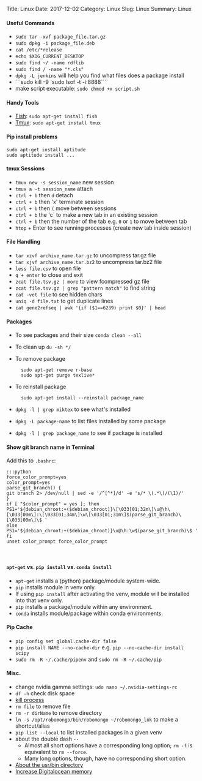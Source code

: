 Title: Linux
Date: 2017-12-02
Category: Linux
Slug: Linux
Summary: Linux


#### Useful Commands

* `sudo tar -xvf package_file.tar.gz`
* `sudo dpkg -i package_file.deb`
* `cat /etc/*release`
* `echo $XDG_CURRENT_DESKTOP`
* `sudo find ~/ -name rdflib`
* `sudo find / -name "*.cls"`
* `dpkg -L jenkins` will help you find what files does a package install
* ```sudo kill -9 `sudo lsof -t -i:8888````
* make script executable: `sudo chmod +x script.sh`

#### Handy Tools

   * [Fish](https://fishshell.com/): `sudo apt-get install fish`
   * [Tmux](https://linuxize.com/post/getting-started-with-tmux/): `sudo apt-get install tmux`
   

#### Pip install problems 

```
sudo apt-get install aptitude
sudo aptitude install ...
```

#### tmux Sessions

* `tmux new -s session_name` new session
* `tmux a -t session_name` attach
* `ctrl + b` then `d` detach
* `ctrl + b` then 'x' terminate session
* `ctrl + b` then `(` move between sessions
* `ctrl + b` the 'c` to make a new tab in an existing session
* `ctrl + b` then the number of the tab e.g. `0` or `1` to move between tab
* `htop` + Enter to see running processes (create new tab inside session)

#### File Handling

* `tar xzvf archive_name.tar.gz` to uncompress tar.gz file
* `tar xjvf archive_name.tar.bz2` to uncompress tar.bz2 file
* `less file.csv` to open file
* `q + enter` to close and exit
* `zcat file.tsv.gz | more` to view fcompressed gz file
* `zcat file.tsv.gz | grep "pattern match"` to find string
* `cat -vet file` to see hidden chars
* `uniq -d file.txt` to get duplicate lines
* `cat gene2refseq | awk '{if ($1==6239) print $0}' | head`

#### Packages

* To see packages and their size `conda clean --all`
* To clean up `du -sh */`
* To remove package

        sudo apt-get remove r-base
        sudo apt-get purge texlive*

* To reinstall package

        sudo apt-get install --reinstall package_name

* `dpkg -l | grep miktex` to see what's installed
* `dpkg -L package-name` to list files installed by some package
* `dpkg -l | grep package_name` to see if package is installed


#### Show git branch name in Terminal

Add this to `.bashrc`:

    :::python
    force_color_prompt=yes
    color_prompt=yes
    parse_git_branch() {
    git branch 2> /dev/null | sed -e '/^[^*]/d' -e 's/* \(.*\)/(\1)/'
    }
    if [ "$color_prompt" = yes ]; then
    PS1='${debian_chroot:+($debian_chroot)}\[\033[01;32m\]\u@\h\[\033[00m\]:\[\033[01;34m\]\w\[\033[01;31m\]$(parse_git_branch)\[\033[00m\]\$ '
    else
    PS1='${debian_chroot:+($debian_chroot)}\u@\h:\w$(parse_git_branch)\$ '
    fi
    unset color_prompt force_color_prompt

<br>

#### `apt-get` vs. `pip install` vs. `conda install`

* `apt-get` installs a (python) package/module system-wide.
* `pip` installs module in venv only.
* If using `pip install` after activating the venv, module will be installed into that venv only.
* `pip` installs a package/module within any environment.
* `conda` installs module/package within conda environments.

#### Pip Cache

* `pip config set global.cache-dir false`
* `pip install NAME --no-cache-dir` e.g. `pip --no-cache-dir install scipy`
* `sudo rm -R ~/.cache/pipenv` and `sudo rm -R ~/.cache/pip`

#### Misc.

* change nvidia gamma settings: `udo nano ~/.nvidia-settings-rc`
* `df -h` check disk space
* [kill process](https://itsfoss.com/how-to-find-the-process-id-of-a-program-and-kill-it-quick-tip/)
* `rm file` to remove file
* `rm -r dirName` to remove directory
* `ln -s /opt/robomongo/bin/robomongo ~/robomongo_lnk` to make a shortcut/alias
* `pip list --local` to list installed packages in a given venv
* about the double dash `--`
    * Almost all short options have a corresponding long option; `rm -f` is equivalent to `rm --force`.
    * Many long options, though, have no corresponding short option.
* [About the usr/bin directory](http://askubuntu.com/questions/739297/how-to-install-robomongo-ubuntu-system-please-let-me-know/781793)
* [Increase Digitalocean memory](https://www.digitalocean.com/community/tutorials/how-to-add-swap-space-on-ubuntu-18-04)

